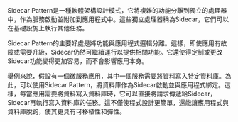 

Sidecar Pattern是一種軟體架構設計模式，它將複雜的功能分離到獨立的處理器中，作為服務啟動並附加到應用程式中。這些獨立處理器稱為Sidecar，它們可以在基礎設施上執行其他任務。

Sidecar Pattern的主要好處是將功能與應用程式邏輯分離。這樣，即使應用有故障或需要升級，Sidecar仍然可繼續運行以提供相關功能。它還使得定制或更改Sidecar功能變得更加容易，而不會影響應用本身。

舉例來說，假設有一個微服務應用，其中一個服務需要將資料寫入特定資料庫。為此，可以使用Sidecar Pattern，將資料庫作為Sidecar啟動並與應用程式綁定。這樣，每當應用需要將資料寫入資料庫時，它可以直接將請求傳遞給Sidecar，Sidecar再執行寫入資料庫的任務。這不僅使程式設計更簡單，還能讓應用程式與資料庫脫鉤，使其更具有可移植性和彈性。